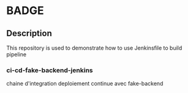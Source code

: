 # BADGE

## Description

This repository is used to demonstrate how to use Jenkinsfile to build pipeline

### ci-cd-fake-backend-jenkins

chaine d'integration deploiement continue avec fake-backend
